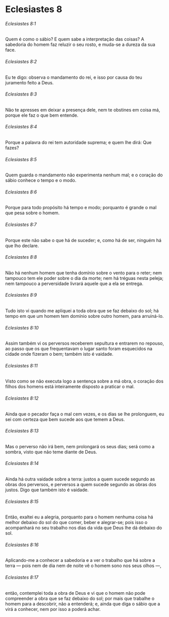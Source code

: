 # Eclesiastes 8

###### Eclesiastes 8:1

Quem é como o sábio? E quem sabe a interpretação das coisas? A sabedoria do homem faz reluzir o seu rosto, e muda-se a dureza da sua face.

###### Eclesiastes 8:2

Eu te digo: observa o mandamento do rei, e isso por causa do teu juramento feito a Deus.

###### Eclesiastes 8:3

Não te apresses em deixar a presença dele, nem te obstines em coisa má, porque ele faz o que bem entende.

###### Eclesiastes 8:4

Porque a palavra do rei tem autoridade suprema; e quem lhe dirá: Que fazes?

###### Eclesiastes 8:5

Quem guarda o mandamento não experimenta nenhum mal; e o coração do sábio conhece o tempo e o modo.

###### Eclesiastes 8:6

Porque para todo propósito há tempo e modo; porquanto é grande o mal que pesa sobre o homem.

###### Eclesiastes 8:7

Porque este não sabe o que há de suceder; e, como há de ser, ninguém há que lho declare.

###### Eclesiastes 8:8

Não há nenhum homem que tenha domínio sobre o vento para o reter; nem tampouco tem ele poder sobre o dia da morte; nem há tréguas nesta peleja; nem tampouco a perversidade livrará aquele que a ela se entrega.

###### Eclesiastes 8:9

Tudo isto vi quando me apliquei a toda obra que se faz debaixo do sol; há tempo em que um homem tem domínio sobre outro homem, para arruiná-lo.

###### Eclesiastes 8:10

Assim também vi os perversos receberem sepultura e entrarem no repouso, ao passo que os que frequentavam o lugar santo foram esquecidos na cidade onde fizeram o bem; também isto é vaidade.

###### Eclesiastes 8:11

Visto como se não executa logo a sentença sobre a má obra, o coração dos filhos dos homens está inteiramente disposto a praticar o mal.

###### Eclesiastes 8:12

Ainda que o pecador faça o mal cem vezes, e os dias se lhe prolonguem, eu sei com certeza que bem sucede aos que temem a Deus.

###### Eclesiastes 8:13

Mas o perverso não irá bem, nem prolongará os seus dias; será como a sombra, visto que não teme diante de Deus.

###### Eclesiastes 8:14

Ainda há outra vaidade sobre a terra: justos a quem sucede segundo as obras dos perversos, e perversos a quem sucede segundo as obras dos justos. Digo que também isto é vaidade.

###### Eclesiastes 8:15

Então, exaltei eu a alegria, porquanto para o homem nenhuma coisa há melhor debaixo do sol do que comer, beber e alegrar-se; pois isso o acompanhará no seu trabalho nos dias da vida que Deus lhe dá debaixo do sol.

###### Eclesiastes 8:16

Aplicando-me a conhecer a sabedoria e a ver o trabalho que há sobre a terra — pois nem de dia nem de noite vê o homem sono nos seus olhos —,

###### Eclesiastes 8:17

então, contemplei toda a obra de Deus e vi que o homem não pode compreender a obra que se faz debaixo do sol; por mais que trabalhe o homem para a descobrir, não a entenderá; e, ainda que diga o sábio que a virá a conhecer, nem por isso a poderá achar.

